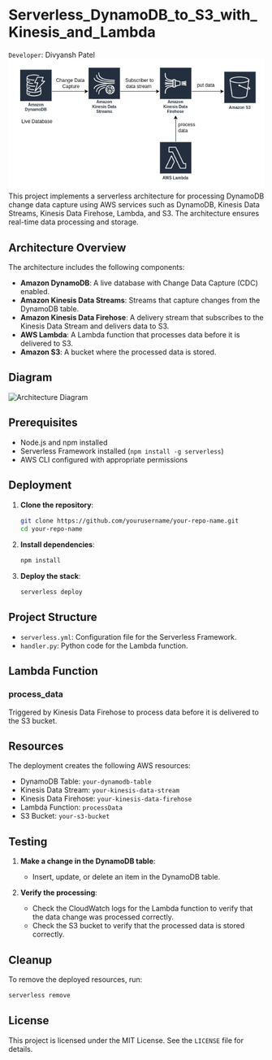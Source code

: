 # Serverless_DynamoDB_to_S3_with_Kinesis_and_Lambda
`Developer`: Divyansh Patel
![Alt text](doc/diagram.png)\
This project implements a serverless architecture for processing DynamoDB change data capture using AWS services such as DynamoDB, Kinesis Data Streams, Kinesis Data Firehose, Lambda, and S3. The architecture ensures real-time data processing and storage.

## Architecture Overview

The architecture includes the following components:
- **Amazon DynamoDB**: A live database with Change Data Capture (CDC) enabled.
- **Amazon Kinesis Data Streams**: Streams that capture changes from the DynamoDB table.
- **Amazon Kinesis Data Firehose**: A delivery stream that subscribes to the Kinesis Data Stream and delivers data to S3.
- **AWS Lambda**: A Lambda function that processes data before it is delivered to S3.
- **Amazon S3**: A bucket where the processed data is stored.

## Diagram

![Architecture Diagram](path/to/your/diagram.png)

## Prerequisites

- Node.js and npm installed
- Serverless Framework installed (`npm install -g serverless`)
- AWS CLI configured with appropriate permissions

## Deployment

1. **Clone the repository**:
   ```bash
   git clone https://github.com/yourusername/your-repo-name.git
   cd your-repo-name
   ```

2. **Install dependencies**:
   ```bash
   npm install
   ```

3. **Deploy the stack**:
   ```bash
   serverless deploy
   ```

## Project Structure

- `serverless.yml`: Configuration file for the Serverless Framework.
- `handler.py`: Python code for the Lambda function.

## Lambda Function

### process_data

Triggered by Kinesis Data Firehose to process data before it is delivered to the S3 bucket.

## Resources

The deployment creates the following AWS resources:

- DynamoDB Table: `your-dynamodb-table`
- Kinesis Data Stream: `your-kinesis-data-stream`
- Kinesis Data Firehose: `your-kinesis-data-firehose`
- Lambda Function: `processData`
- S3 Bucket: `your-s3-bucket`

## Testing

1. **Make a change in the DynamoDB table**:
   - Insert, update, or delete an item in the DynamoDB table.

2. **Verify the processing**:
   - Check the CloudWatch logs for the Lambda function to verify that the data change was processed correctly.
   - Check the S3 bucket to verify that the processed data is stored correctly.

## Cleanup

To remove the deployed resources, run:

```bash
serverless remove
```

## License

This project is licensed under the MIT License. See the `LICENSE` file for details.
